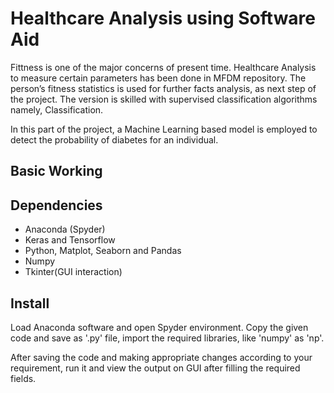 # Healthcare Analysis using Software Aid
Fittness is one of the major concerns of present time. Healthcare Analysis to measure certain parameters has been done in MFDM repository. The person’s fitness statistics is used for further facts analysis, as next step of the project. The version is skilled with supervised classification algorithms namely, Classification. 

In this part of the project, a Machine Learning based model is employed to detect the probability of diabetes for an individual.

## Basic Working

## Dependencies

- Anaconda (Spyder)
- Keras and Tensorflow
- Python, Matplot, Seaborn and Pandas
- Numpy
- Tkinter(GUI interaction)

## Install

Load Anaconda software and open Spyder environment. Copy the given code and save as '.py' file, import the required libraries, like 'numpy' as 'np'. 

After saving the code and making appropriate changes according to your requirement, run it and view the output on GUI after filling the required fields. 
